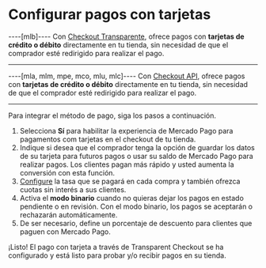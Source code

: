 # Configurar pagos con tarjetas

----[mlb]----
Con [Checkout Transparente](/developers/es/guides/checkout-api/landing), ofrece pagos con **tarjetas de crédito o débito** directamente en tu tienda, sin necesidad de que el comprador esté redirigido para realizar el pago.

------------

----[mla, mlm, mpe, mco, mlu, mlc]----
Con [Checkout API](/developers/es/guides/checkout-api/landing), ofrece pagos con **tarjetas de crédito o débito** directamente en tu tienda, sin necesidad de que el comprador esté redirigido para realizar el pago.

------------
 
Para integrar el método de pago, siga los pasos a continuación.

1. Selecciona **Sí** para habilitar la experiencia de Mercado Pago para pagamentos com tarjetas en el checkout de tu tienda.
2. Indique si desea que el comprador tenga la opción de guardar los datos de su tarjeta para futuros pagos o usar su saldo de Mercado Pago para realizar pagos. Los clientes pagan más rápido y usted aumenta la conversión con esta función.
3. [Configure](https://www.mercadopago.com.br/costs-section#from-section=menu) la tasa que se pagará en cada compra y también ofrezca cuotas sin interés a sus clientes.
4. Activa el **modo binario** cuando no quieras dejar los pagos en estado pendiente o en revisión. Con el modo binario, los pagos se aceptarán o rechazarán automáticamente.
5. De ser necesario, define un porcentaje de descuento para clientes que paguen con Mercado Pago.

¡Listo! El pago con tarjeta a través de Transparent Checkout se ha configurado y está listo para probar y/o recibir pagos en su tienda.